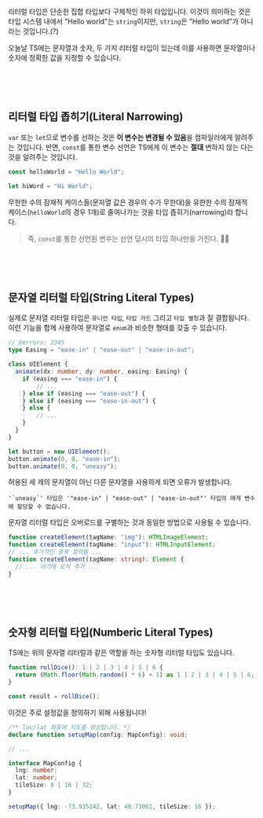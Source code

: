 리터럴 타입은 단순한 집합 타입보다 구체적인 하위 타입입니다. 이것이 의미하는 것은 타입 시스템 내에서 "Hello world"는 `string`이지만, `string`은 "Hello world"가 아니라는 것입니다.(?)

오늘날 TS에는 문자열과 숫자, 두 가지 리터럴 타입이 있는데 이를 사용하면 문자열이나 숫자에 정확한 값을 지정할 수 있습니다.

<br/>
<br/>
<br/>

## 리터럴 타입 좁히기(Literal Narrowing)
`var` 또는 `let`으로 변수를 선하는 것은 **이 변수는 변경될 수 있음**을 컴파일러에게 알려주는 것입니다. 반면, `const`를 통한 변수 선언은 TS에게 이 변수는 **절대** 변하지 않는 다는 것을 알려주는 것입니다.

```ts
const helloWorld = "Hello World";

let hiWord = "Hi World";
```

무한한 수의 잠재적 케이스들(문자열 값은 경우의 수가 무한대)을 유한한 수의 잠재적 케이스(`helloWorld`의 경우 1개)로 줄여나가는 것을 타입 좁히기(narrowing)라 합니다.

> 즉, `const`를 통한 선언된 변수는 선언 당시의 타입 하나만을 가진다. 👏🏻

<br />
<br />
<br />

## 문자열 리터럴 타입(String Literal Types)

실제로 문자열 리터럴 타입은 `유니언 타입`, `타입 가드` 그리고 `타입 별칭`과 잘 결합됩니다. 이런 기능을 함께 사용하여 문자열로 `enum`과 비슷한 형태를 갖출 수 있습니다.

```ts
// @errors: 2345
type Easing = "ease-in" | "ease-out" | "ease-in-out";

class UIElement {
  animate(dx: number, dy: number, easing: Easing) {
    if (easing === "ease-in") {
        // ...
    } else if (easing === "ease-out") {
    } else if (easing === "ease-in-out") {
    } else {
        // ...
    }
  }
}

let button = new UIElement();
button.animate(0, 0, "ease-in");
button.animate(0, 0, "uneasy");
```

허용된 세 개의 문자열이 아닌 다른 문자열을 사용하게 되면 오류가 발생합니다.

```
'`uneasy`' 타입은 '"ease-in" | "ease-out" | "ease-in-out"' 타입의 매개 변수에 할당할 수 없습니다.
```

문자열 리터럴 타입은 오버로드를 구별하는 것과 동일한 방법으로 사용될 수 있습니다.

```ts
function createElement(tagName: "img"): HTMLImageElement;
function createElement(tagName: "input"): HTMLInputElement;
// ... 추가적인 중복 정의들 ...
function createElement(tagName: string): Element {
  // ... 여기에 로직 추가 ...
}
```

<br />
<br />
<br />

## 숫자형 리터럴 타입(Numberic Literal Types)

TS에는 위의 문자열 리터럴과 같은 역할을 하는 숫자형 리터럴 타입도 있습니다.

```ts
function rollDice(): 1 | 2 | 3 | 4 | 5 | 6 {
  return (Math.floor(Math.random() * 6) + 1) as 1 | 2 | 3 | 4 | 5 | 6;
}

const result = rollDice();
```

이것은 주로 설정값을 정의하기 위해 사용됩니다!

```ts
/** loc/lat 좌표에 지도를 생성합니다. */
declare function setupMap(config: MapConfig): void;

// ...

interface MapConfig {
  lng: number;
  lat: number;
  tileSize: 8 | 16 | 32;
}

setupMap({ lng: -73.935242, lat: 40.73061, tileSize: 16 });
```